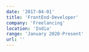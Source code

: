 ```yaml
---
date: '2017-04-01'
title: 'FrontEnd-Developer'
company: 'Freelancing'
location: 'India'
range: 'January 2020-Present'
url: ''
---
```


